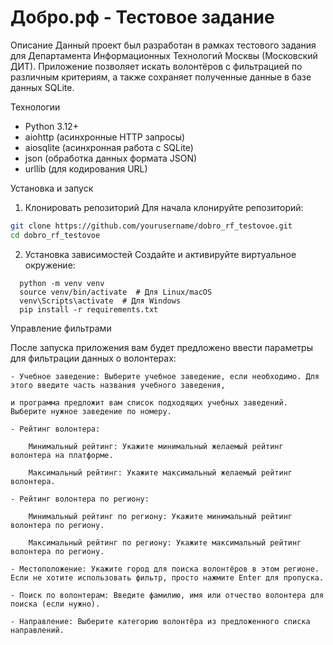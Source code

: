 # Добро.рф - Тестовое задание

Описание
  Данный проект был разработан в рамках тестового задания для Департамента Информационных Технологий Москвы (Московский ДИТ). 
  Приложение позволяет искать волонтёров с фильтрацией по различным критериям, а также сохраняет полученные данные в базе данных SQLite.

Технологии
  - Python 3.12+
  - aiohttp (асинхронные HTTP запросы)
  - aiosqlite (асинхронная работа с SQLite)
  - json (обработка данных формата JSON)
  - urllib (для кодирования URL)

Установка и запуск
1. Клонировать репозиторий
  Для начала клонируйте репозиторий:
  
  ```bash
  git clone https://github.com/yourusername/dobro_rf_testovoe.git
  cd dobro_rf_testovoe
  ```
2. Установка зависимостей
  Создайте и активируйте виртуальное окружение:
```
  python -m venv venv
  source venv/bin/activate  # Для Linux/macOS
  venv\Scripts\activate  # Для Windows
  pip install -r requirements.txt
```

Управление фильтрами

  После запуска приложения вам будет предложено ввести параметры для фильтрации данных о волонтерах:
    
    - Учебное заведение: Выберите учебное заведение, если необходимо. Для этого введите часть названия учебного заведения, 
    
    и программа предложит вам список подходящих учебных заведений. Выберите нужное заведение по номеру.
    
    - Рейтинг волонтера:
        
        Минимальный рейтинг: Укажите минимальный желаемый рейтинг волонтера на платформе.
    
        Максимальный рейтинг: Укажите максимальный желаемый рейтинг волонтера.
    
    - Рейтинг волонтера по региону:
        
        Минимальный рейтинг по региону: Укажите минимальный рейтинг волонтера по региону.
    
        Максимальный рейтинг по региону: Укажите максимальный рейтинг волонтера по региону.
    
    - Местоположение: Укажите город для поиска волонтёров в этом регионе. Если не хотите использовать фильтр, просто нажмите Enter для пропуска.
    
    - Поиск по волонтерам: Введите фамилию, имя или отчество волонтера для поиска (если нужно).
    
    - Направление: Выберите категорию волонтёра из предложенного списка направлений.
    
